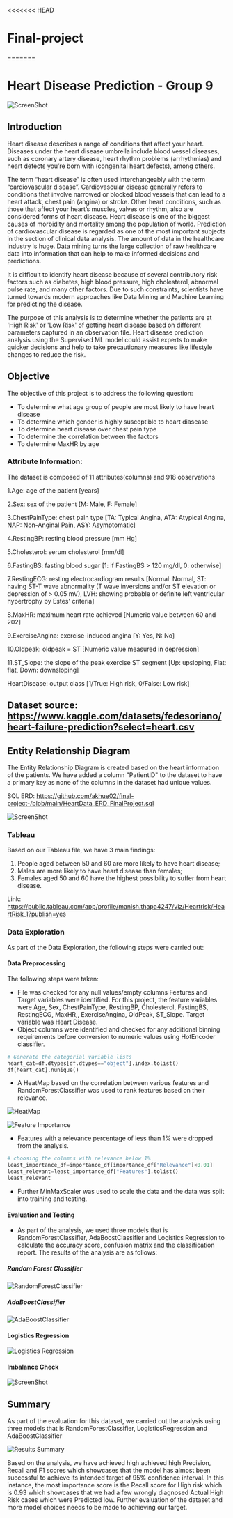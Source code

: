 

<<<<<<< HEAD
# Final-project
 
=======
# Heart Disease Prediction - Group 9


![ScreenShot](https://github.com/akhue02/final-project/blob/main/archive/human-heart-picture.jpg)

## Introduction

Heart disease describes a range of conditions that affect your heart. Diseases under the heart disease umbrella include blood vessel diseases, such as coronary artery disease, heart rhythm problems (arrhythmias) and heart defects you’re born with (congenital heart defects), among others.

The term “heart disease” is often used interchangeably with the term “cardiovascular disease”. Cardiovascular disease generally refers to conditions that involve narrowed or blocked blood vessels that can lead to a heart attack, chest pain (angina) or stroke. Other heart conditions, such as those that affect your heart’s muscles, valves or rhythm, also are considered forms of heart disease.
Heart disease is one of the biggest causes of morbidity and mortality among the population of world. Prediction of cardiovascular disease is regarded as one of the most important subjects in the section of clinical data analysis. The amount of data in the healthcare industry is huge. Data mining turns the large collection of raw healthcare data into information that can help to make informed decisions and predictions.

It is difficult to identify heart disease because of several contributory risk factors such as diabetes, high blood pressure, high cholesterol, abnormal pulse rate, and many other factors. Due to such constraints, scientists have turned towards modern approaches like Data Mining and Machine Learning for predicting the disease.

The purpose of this analysis is to determine whether the patients are at 'High Risk' or 'Low Risk' of getting heart disease based on different parameters captured in an observation file. Heart disease prediction analysis using the Supervised ML model could assist experts to make quicker decisions and help to take precautionary measures like lifestyle changes to reduce the risk.

## 
## Objective

The objective of this project is to address the following question:

- To determine what age group of people are most likely to have heart disease
- To determine which gender is highly susceptible to heart diasease
- To determine heart disease over chest pain type
- To determine the correlation between the factors
- To determine MaxHR by age

### Attribute Information: 

The dataset is composed of 11 attributes(columns) and 918 observations

1.Age: age of the patient [years]

2.Sex: sex of the patient [M: Male, F: Female]

3.ChestPainType: chest pain type [TA: Typical Angina, ATA: Atypical Angina, NAP: Non-Anginal Pain, ASY: Asymptomatic]

4.RestingBP: resting blood pressure [mm Hg]

5.Cholesterol: serum cholesterol [mm/dl]

6.FastingBS: fasting blood sugar [1: if FastingBS > 120 mg/dl, 0: otherwise]

7.RestingECG: resting electrocardiogram results [Normal: Normal, ST: having ST-T wave abnormality (T wave inversions and/or ST elevation or depression of > 0.05 mV), LVH: showing probable or definite left ventricular hypertrophy by Estes' criteria]

8.MaxHR: maximum heart rate achieved [Numeric value between 60 and 202]

9.ExerciseAngina: exercise-induced angina [Y: Yes, N: No]

10.Oldpeak: oldpeak = ST [Numeric value measured in depression]

11.ST_Slope: the slope of the peak exercise ST segment [Up: upsloping, Flat: flat, Down: downsloping]

HeartDisease: output class [1/True: High risk, 0/False: Low risk]

## Dataset source: https://www.kaggle.com/datasets/fedesoriano/heart-failure-prediction?select=heart.csv

## Entity Relationship Diagram

The Entity Relationship Diagram is created based on the heart information of the patients. We have added a column "PatientID" to the dataset to have a primary key as none of the columns in the dataset had unique values. 

SQL ERD: https://github.com/akhue02/final-project-/blob/main/HeartData_ERD_FinalProject.sql


![ScreenShot](https://github.com/akhue02/final-project/blob/main/ERD_PostgreSQL_Snapshot.png)


### Tableau 

Based on our Tableau file, we have 3 main findings: 
1. People aged between 50 and 60 are more likely to have heart disease; 
2. Males are more likely to have heart disease than females; 
3. Females aged 50 and 60 have the highest possibility to suffer from heart disease.

Link: https://public.tableau.com/app/profile/manish.thapa4247/viz/Heartrisk/HeartRisk_1?publish=yes

### Data Exploration

As part of the Data Exploration, the following steps were carried out:

#### Data Preprocessing
  The following steps were taken:
  * File was checked for any null values/empty columns
   Features and Target variables were identified. For this project, the feature variables were Age, Sex, ChestPainType, RestingBP, Cholesterol, FastingBS, RestingECG, MaxHR,, ExerciseAngina, OldPeak, ST_Slope. Target variable was Heart Disease.
  * Object columns were identified and checked for any additional binning  requirements before conversion to numeric values using HotEncoder classifier.

   ```python
   # Generate the categorial variable lists
heart_cat=df.dtypes[df.dtypes=="object"].index.tolist()
df[heart_cat].nunique()
  ``` 

  * A HeatMap based on the correlation between various features and RandomForestClassifier was used to rank features based on their relevance. 

 ![HeatMap](https://github.com/akhue02/final-project-/blob/main/archive/HeatMap_feature.png)

 ![Feature Importance](https://github.com/akhue02/final-project-/blob/main/archive/Feature_relevance.png)

 * Features with a relevance percentage of less than 1% were dropped from the analysis. 

 ```python
# choosing the columns with relevance below 1%
least_importance_df=importance_df[importance_df["Relevance"]<0.01]
least_relevant=least_importance_df["Features"].tolist()
least_relevant
 ```

 * Further MinMaxScaler was used to scale the data and the data was split into training and testing. 


#### Evaluation and Testing

  * As part of the analysis, we used three models that is RandomForestClassifier, AdaBoostClassifier and Logistics Regression to calculate the accuracy score, confusion matrix and the classification report. The results of the analysis are as follows:

##### Random Forest Classifier
 
![RandomForestClassifier]()

##### AdaBoostClassifier

![AdaBoostClassifier]()

#### Logistics Regression

![Logistics Regression]()

#### Imbalance Check

![ScreenShot](https://github.com/akhue02/final-project/blob/main/archive/data%20imbalance%20check.png)



 ## Summary

 As part of the evaluation for this dataset, we carried out the analysis using three models that is RandomForestClassifier, LogisticsRegression and AdaBoostClassifier
 
 ![Results Summary]()

 Based on the analysis, we have achieved high achieved high Precision, Recall and F1 scores which showcases that the model has almost been successful to achieve its intended target of 95% confidence interval. In this instance, the most importance score is the Recall score for High risk which is 0.93 which showcases that we had a few wrongly diagnosed Actual High Risk cases which were Predicted low. Further evaluation of the dataset and more model choices needs to be made to achieving our target. 

